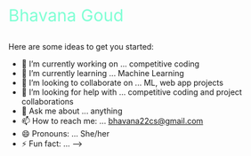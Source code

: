 <div><p style="color:#7FFFD4;font-size:30px;">Bhavana Goud</p></div>

Here are some ideas to get you started:

- 🔭 I’m currently working on ... competitive coding
- 🌱 I’m currently learning ...   Machine Learning
- 👯 I’m looking to collaborate on ... ML, web app projects
- 🤔 I’m looking for help with ... competitive coding and project collaborations 
- 💬 Ask me about ... anything
- 📫 How to reach me: ...  bhavana22cs@gmail.com
- 😄 Pronouns: ... She/her
- ⚡ Fun fact: ...
-->
